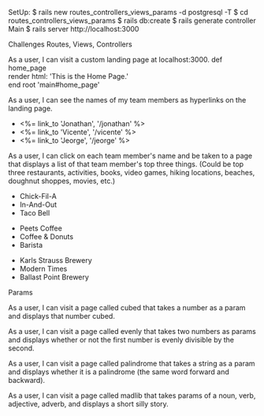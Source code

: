 SetUp:
$ rails new routes_controllers_views_params -d postgresql -T
$ cd routes_controllers_views_params
$ rails db:create
$ rails generate controller Main
$ rails server
http://localhost:3000

Challenges
Routes, Views, Controllers

As a user, I can visit a custom landing page at localhost:3000.
    def home_page  
    render html: 'This is the Home Page.'     
    end
    root 'main#home_page'

As a user, I can see the names of my team members as hyperlinks on the landing page.

<ul>
    <li>
        <%= link_to 'Jonathan', '/jonathan' %> 
    </li>
    <li>
        <%= link_to 'Vicente', '/vicente' %> 
    </li>
    <li>
        <%= link_to 'Jeorge', '/jeorge' %> 
    </li>
</ul>

As a user, I can click on each team member's name and be taken to a page that displays a list of that team member's top three things. (Could be top three restaurants, activities, books, video games, hiking locations, beaches, doughnut shoppes, movies, etc.)

<ul>
    <li>
    Chick-Fil-A
    </li>
    <li>
    In-And-Out
    </li>
    <li>
    Taco Bell
    </li>
</ul>

<ul>
    <li>
    Peets Coffee
    </li>
    <li>
    Coffee & Donuts
    </li>
    <li>
    Barista 
    </li>
</ul>

<ul>
    <li>
    Karls Strauss Brewery
    </li>
    <li>
    Modern Times
    </li>
    <li>
    Ballast Point Brewery
    </li>
</ul>

Params

As a user, I can visit a page called cubed that takes a number as a param and displays that number cubed.


As a user, I can visit a page called evenly that takes two numbers as params and displays whether or not the first number is evenly divisible by the second.


As a user, I can visit a page called palindrome that takes a string as a param and displays whether it is a palindrome (the same word forward and backward).


As a user, I can visit a page called madlib that takes params of a noun, verb, adjective, adverb, and displays a short silly story.